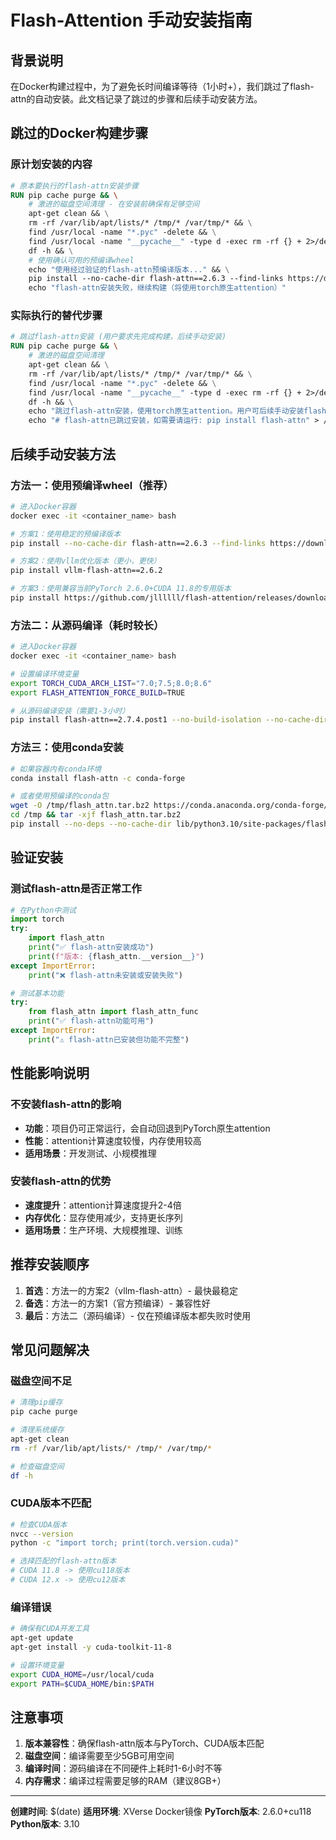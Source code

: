 # Flash-Attention 手动安装指南

## 背景说明
在Docker构建过程中，为了避免长时间编译等待（1小时+），我们跳过了flash-attn的自动安装。此文档记录了跳过的步骤和后续手动安装方法。

## 跳过的Docker构建步骤

### 原计划安装的内容
```dockerfile
# 原本要执行的flash-attn安装步骤
RUN pip cache purge && \
    # 激进的磁盘空间清理 - 在安装前确保有足够空间
    apt-get clean && \
    rm -rf /var/lib/apt/lists/* /tmp/* /var/tmp/* && \
    find /usr/local -name "*.pyc" -delete && \
    find /usr/local -name "__pycache__" -type d -exec rm -rf {} + 2>/dev/null || true && \
    df -h && \
    # 使用确认可用的预编译wheel
    echo "使用经过验证的flash-attn预编译版本..." && \
    pip install --no-cache-dir flash-attn==2.6.3 --find-links https://download.pytorch.org/whl/torch_stable.html || \
    echo "flash-attn安装失败，继续构建（将使用torch原生attention）"
```

### 实际执行的替代步骤
```dockerfile
# 跳过flash-attn安装 (用户要求先完成构建，后续手动安装)
RUN pip cache purge && \
    # 激进的磁盘空间清理
    apt-get clean && \
    rm -rf /var/lib/apt/lists/* /tmp/* /var/tmp/* && \
    find /usr/local -name "*.pyc" -delete && \
    find /usr/local -name "__pycache__" -type d -exec rm -rf {} + 2>/dev/null || true && \
    df -h && \
    echo "跳过flash-attn安装，使用torch原生attention。用户可后续手动安装flash-attn。" && \
    echo "# flash-attn已跳过安装，如需要请运行: pip install flash-attn" > /usr/local/lib/python3.10/dist-packages/flash_attn_install_note.txt
```

## 后续手动安装方法

### 方法一：使用预编译wheel（推荐）
```bash
# 进入Docker容器
docker exec -it <container_name> bash

# 方案1：使用稳定的预编译版本
pip install --no-cache-dir flash-attn==2.6.3 --find-links https://download.pytorch.org/whl/torch_stable.html

# 方案2：使用vllm优化版本（更小，更快）
pip install vllm-flash-attn==2.6.2

# 方案3：使用兼容当前PyTorch 2.6.0+CUDA 11.8的专用版本
pip install https://github.com/jllllll/flash-attention/releases/download/v2.7.4.post1/flash_attn-2.7.4.post1%2Bcu118torch2.6cxx11abiFALSE-cp310-cp310-linux_x86_64.whl --no-cache-dir
```

### 方法二：从源码编译（耗时较长）
```bash
# 进入Docker容器
docker exec -it <container_name> bash

# 设置编译环境变量
export TORCH_CUDA_ARCH_LIST="7.0;7.5;8.0;8.6"
export FLASH_ATTENTION_FORCE_BUILD=TRUE

# 从源码编译安装（需要1-3小时）
pip install flash-attn==2.7.4.post1 --no-build-isolation --no-cache-dir
```

### 方法三：使用conda安装
```bash
# 如果容器内有conda环境
conda install flash-attn -c conda-forge

# 或者使用预编译的conda包
wget -O /tmp/flash_attn.tar.bz2 https://conda.anaconda.org/conda-forge/linux-64/flash-attn-2.7.4-py310hfce3eb0_0.conda
cd /tmp && tar -xjf flash_attn.tar.bz2
pip install --no-deps --no-cache-dir lib/python3.10/site-packages/flash_attn*
```

## 验证安装

### 测试flash-attn是否正常工作
```python
# 在Python中测试
import torch
try:
    import flash_attn
    print("✅ flash-attn安装成功")
    print(f"版本: {flash_attn.__version__}")
except ImportError:
    print("❌ flash-attn未安装或安装失败")

# 测试基本功能
try:
    from flash_attn import flash_attn_func
    print("✅ flash-attn功能可用")
except ImportError:
    print("⚠️ flash-attn已安装但功能不完整")
```

## 性能影响说明

### 不安装flash-attn的影响
- **功能**：项目仍可正常运行，会自动回退到PyTorch原生attention
- **性能**：attention计算速度较慢，内存使用较高
- **适用场景**：开发测试、小规模推理

### 安装flash-attn的优势
- **速度提升**：attention计算速度提升2-4倍
- **内存优化**：显存使用减少，支持更长序列
- **适用场景**：生产环境、大规模推理、训练

## 推荐安装顺序

1. **首选**：方法一的方案2（vllm-flash-attn）- 最快最稳定
2. **备选**：方法一的方案1（官方预编译）- 兼容性好
3. **最后**：方法二（源码编译）- 仅在预编译版本都失败时使用

## 常见问题解决

### 磁盘空间不足
```bash
# 清理pip缓存
pip cache purge

# 清理系统缓存
apt-get clean
rm -rf /var/lib/apt/lists/* /tmp/* /var/tmp/*

# 检查磁盘空间
df -h
```

### CUDA版本不匹配
```bash
# 检查CUDA版本
nvcc --version
python -c "import torch; print(torch.version.cuda)"

# 选择匹配的flash-attn版本
# CUDA 11.8 -> 使用cu118版本
# CUDA 12.x -> 使用cu12版本
```

### 编译错误
```bash
# 确保有CUDA开发工具
apt-get update
apt-get install -y cuda-toolkit-11-8

# 设置环境变量
export CUDA_HOME=/usr/local/cuda
export PATH=$CUDA_HOME/bin:$PATH
```

## 注意事项

1. **版本兼容性**：确保flash-attn版本与PyTorch、CUDA版本匹配
2. **磁盘空间**：编译需要至少5GB可用空间
3. **编译时间**：源码编译在不同硬件上耗时1-6小时不等
4. **内存需求**：编译过程需要足够的RAM（建议8GB+）

---

**创建时间**: $(date)
**适用环境**: XVerse Docker镜像
**PyTorch版本**: 2.6.0+cu118
**Python版本**: 3.10 